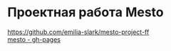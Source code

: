 # Проектная работа Mesto
https://github.com/emilia-slark/mesto-project-ff  
[mesto - gh-pages](https://emilia-slark.github.io/mesto-project-ff/)
